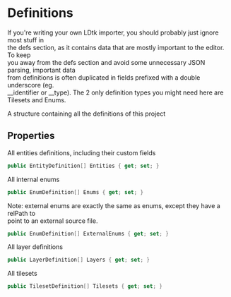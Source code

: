 # Definitions

  
If you're writing your own LDtk importer, you should probably just ignore most stuff in  
the defs section, as it contains data that are mostly important to the editor. To keep  
you away from the defs section and avoid some unnecessary JSON parsing, important data  
from definitions is often duplicated in fields prefixed with a double underscore (eg.  
__identifier or __type).  The 2 only definition types you might need here are  
Tilesets and Enums.  
  
A structure containing all the definitions of this project  


## Properties

  
All entities definitions, including their custom fields  


```csharp
public EntityDefinition[] Entities { get; set; }
```

  
All internal enums  


```csharp
public EnumDefinition[] Enums { get; set; }
```

  
Note: external enums are exactly the same as enums, except they have a relPath to  
point to an external source file.  


```csharp
public EnumDefinition[] ExternalEnums { get; set; }
```

  
All layer definitions  


```csharp
public LayerDefinition[] Layers { get; set; }
```

  
All tilesets  


```csharp
public TilesetDefinition[] Tilesets { get; set; }
```


